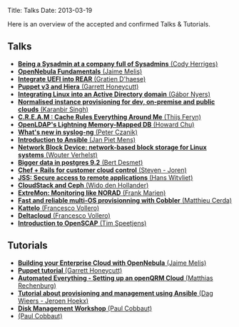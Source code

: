 Title: Talks
Date: 2013-03-19

Here is an overview of the accepted and confirmed Talks & Tutorials.

## Talks ##

-   [__Being a Sysadmin at a company full of Sysadmins__ (Cody Herriges)]()
-   [__OpenNebula Fundamentals__ (Jaime Melis)]()
-   [__Integrate UEFI into REAR__ (Gratien D'haese)]()
-   [__Puppet v3 and Hiera__ (Garrett Honeycutt)]()
-   [__Integrating Linux into an Active Directory domain__ (Gábor Nyers)]()
-   [__Normalised instance provisioning for dev, on-premise and public clouds__ (Karanbir Singh)]()
-   [__C.R.E.A.M : Cache Rules Everything Around Me__ (Thijs Feryn)](cream.html)
-   [__OpenLDAP's Lightning Memory-Mapped DB__ (Howard Chu)]()
-   [__What's new in syslog-ng__ (Peter Czanik)]()
-   [__Introduction to Ansible__ (Jan Piet Mens)]()
-   [__Network Block Device: network-based block storage for Linux systems__ (Wouter Verhelst)]()
-   [__Bigger data in postgres 9.2__ (Bert Desmet)]()
-   [__Chef + Rails for customer cloud control__ (Steven - Joren)](chefrails.html)
-   [__JSS: Secure access to remote applications__ (Hans Witvliet)]()
-   [__CloudStack and Ceph__ (Wido den Hollander)]()
-   [__ExtreMon: Monitoring like NORAD__ (Frank Marien)](extremon.html)
-   [__Fast and reliable multi-OS provisionning with Cobbler__ (Matthieu Cerda)]()
-   [__Kattelo__ (Francesco Vollero)]()
-   [__Deltacloud__ (Francesco Vollero)]()
-   [__Introduction to OpenSCAP__ (Tim Speetjens)](introduction_to_openscap.html)

## Tutorials ##

-   [__Building your Enterprise Cloud with OpenNebula__ (Jaime Melis)]()
-   [__Puppet tutorial__ (Garrett Honeycutt)]()
-   [__Automated Everything - Setting up an openQRM Cloud__ (Matthias Rechenburg)]()
-   [__Tutorial about provisioning and management using Ansible__ (Dag Wieers - Jeroen Hoekx)](tutorial_about_provisioning_and_management_using_ansible.html)
-   [__Disk Management Workshop__ (Paul Cobbaut)](disk_management.html)
-   [(Paul Cobbaut)]()
